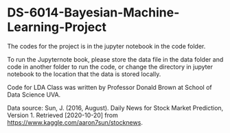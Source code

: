 # DS-6014-Bayesian-Machine-Learning-Project

The codes for the project is in the jupyter notebook in the code folder.

To run the Jupyternote book, please store the data file in the data folder and code in another folder to run the code, or change the directory in jupyter notebook to the location that the data is stored locally.

Code for LDA Class was written by Professor Donald Brown at School of Data Science UVA.

Data source: Sun, J. (2016, August). Daily News for Stock Market Prediction, Version 1. Retrieved [2020-10-20] from https://www.kaggle.com/aaron7sun/stocknews.
